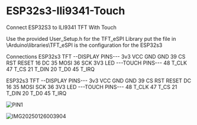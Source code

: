 # ESP32s3-Ili9341-Touch
Connect ESP32S3 to ILI9341 TFT With Touch

Use the provided User_Setup.h for the TFT_eSPI Library
put the file in \Arduino\libraries\TFT_eSPI
is the configuration for the ESP32s3

Connections
ESP32s3  	  TFT
--DISPLAY PINS---
3v3  	VCC
GND	GND
39	CS
RST 	RESET
16	DC
35	MOSI
36	SCK
3V3	LED
---TOUCH PINS---
48	T_CLK
47	T_CS 
21	T_DIN
20	T_D0
45	T_IRQ

ESP32s3      TFT
--DISPLAY PINS---
3v3          VCC
GND          GND
39           CS
RST          RESET
DC           16
35           MOSI
SCK          36
3V3          LED
---TOUCH PINS---
48           T_CLK
47           T_CS
21           T_DIN
20           T_D0
45           T_IRQ


![PIN1](https://github.com/user-attachments/assets/4bdc4fc9-5ec8-4472-888d-87ef39bcde9a)

![IMG20250126003904](https://github.com/user-attachments/assets/62db5eb3-9bfa-4aad-a975-2c2346751488)

